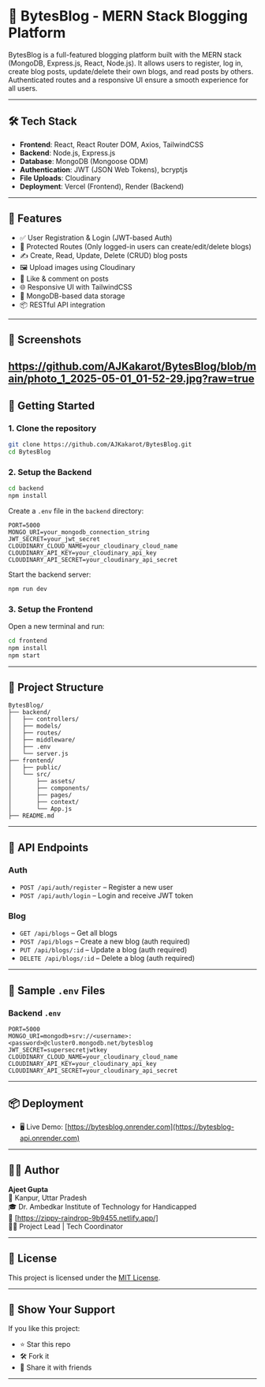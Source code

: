 
# 📘 BytesBlog - MERN Stack Blogging Platform

BytesBlog is a full-featured blogging platform built with the MERN stack (MongoDB, Express.js, React, Node.js). It allows users to register, log in, create blog posts, update/delete their own blogs, and read posts by others. Authenticated routes and a responsive UI ensure a smooth experience for all users.

---

## 🛠️ Tech Stack

- **Frontend**: React, React Router DOM, Axios, TailwindCSS
- **Backend**: Node.js, Express.js
- **Database**: MongoDB (Mongoose ODM)
- **Authentication**: JWT (JSON Web Tokens), bcryptjs
- **File Uploads**: Cloudinary
- **Deployment**: Vercel (Frontend), Render (Backend)

---

## 🔑 Features

- ✅ User Registration & Login (JWT-based Auth)
- 🔐 Protected Routes (Only logged-in users can create/edit/delete blogs)
- ✍️ Create, Read, Update, Delete (CRUD) blog posts
- 🖼️ Upload images using Cloudinary
- 💬 Like & comment on posts
- 🌐 Responsive UI with TailwindCSS
- 💾 MongoDB-based data storage
- 📦 RESTful API integration

---

## 📸 Screenshots

https://github.com/AJKakarot/BytesBlog/blob/main/photo_1_2025-05-01_01-52-29.jpg?raw=true
---

## 🚀 Getting Started

### 1. Clone the repository

```bash
git clone https://github.com/AJKakarot/BytesBlog.git
cd BytesBlog
```

### 2. Setup the Backend

```bash
cd backend
npm install
```

Create a `.env` file in the `backend` directory:

```env
PORT=5000
MONGO_URI=your_mongodb_connection_string
JWT_SECRET=your_jwt_secret
CLOUDINARY_CLOUD_NAME=your_cloudinary_cloud_name
CLOUDINARY_API_KEY=your_cloudinary_api_key
CLOUDINARY_API_SECRET=your_cloudinary_api_secret
```

Start the backend server:

```bash
npm run dev
```

### 3. Setup the Frontend

Open a new terminal and run:

```bash
cd frontend
npm install
npm start
```

---

## 📁 Project Structure

```
BytesBlog/
├── backend/
│   ├── controllers/
│   ├── models/
│   ├── routes/
│   ├── middleware/
│   ├── .env
│   └── server.js
├── frontend/
│   ├── public/
│   └── src/
│       ├── assets/
│       ├── components/
│       ├── pages/
│       ├── context/
│       └── App.js
├── README.md
```

---

## 🧠 API Endpoints

### Auth

- `POST /api/auth/register` – Register a new user
- `POST /api/auth/login` – Login and receive JWT token

### Blog

- `GET /api/blogs` – Get all blogs
- `POST /api/blogs` – Create a new blog (auth required)
- `PUT /api/blogs/:id` – Update a blog (auth required)
- `DELETE /api/blogs/:id` – Delete a blog (auth required)

---

## 🧪 Sample `.env` Files

### Backend `.env`

```env
PORT=5000
MONGO_URI=mongodb+srv://<username>:<password>@cluster0.mongodb.net/bytesblog
JWT_SECRET=supersecretjwtkey
CLOUDINARY_CLOUD_NAME=your_cloudinary_cloud_name
CLOUDINARY_API_KEY=your_cloudinary_api_key
CLOUDINARY_API_SECRET=your_cloudinary_api_secret
```

---

## 📦 Deployment

- 🖥️ Live Demo: [https://bytesblog.onrender.com](https://bytesblog-api.onrender.com)

---

## 🧑‍💻 Author

**Ajeet Gupta**  
📍 Kanpur, Uttar Pradesh  
🎓 Dr. Ambedkar Institute of Technology for Handicapped  
📧 [https://zippy-raindrop-9b9455.netlify.app/]  
🧑‍💼 Project Lead | Tech Coordinator  

---

## 📜 License

This project is licensed under the [MIT License](LICENSE).

---

## 🌟 Show Your Support

If you like this project:

- ⭐ Star this repo
- 🛠️ Fork it
- 🙋 Share it with friends

---
